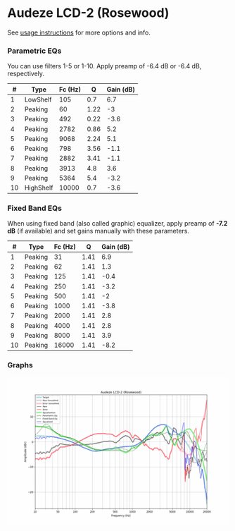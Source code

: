 # Audeze LCD-2 (Rosewood)
See [usage instructions](https://github.com/jaakkopasanen/AutoEq#usage) for more options and info.

### Parametric EQs
You can use filters 1-5 or 1-10. Apply preamp of -6.4 dB or -6.4 dB, respectively.

|   # | Type      |   Fc (Hz) |    Q |   Gain (dB) |
|-----|-----------|-----------|------|-------------|
|   1 | LowShelf  |       105 | 0.7  |         6.7 |
|   2 | Peaking   |        60 | 1.22 |        -3   |
|   3 | Peaking   |       492 | 0.22 |        -3.6 |
|   4 | Peaking   |      2782 | 0.86 |         5.2 |
|   5 | Peaking   |      9068 | 2.24 |         5.1 |
|   6 | Peaking   |       798 | 3.56 |        -1.1 |
|   7 | Peaking   |      2882 | 3.41 |        -1.1 |
|   8 | Peaking   |      3913 | 4.8  |         3.6 |
|   9 | Peaking   |      5364 | 5.4  |        -3.2 |
|  10 | HighShelf |     10000 | 0.7  |        -3.6 |

### Fixed Band EQs
When using fixed band (also called graphic) equalizer, apply preamp of **-7.2 dB** (if available) and set gains manually with these parameters.

|   # | Type    |   Fc (Hz) |    Q |   Gain (dB) |
|-----|---------|-----------|------|-------------|
|   1 | Peaking |        31 | 1.41 |         6.9 |
|   2 | Peaking |        62 | 1.41 |         1.3 |
|   3 | Peaking |       125 | 1.41 |        -0.4 |
|   4 | Peaking |       250 | 1.41 |        -3.2 |
|   5 | Peaking |       500 | 1.41 |        -2   |
|   6 | Peaking |      1000 | 1.41 |        -3.8 |
|   7 | Peaking |      2000 | 1.41 |         2.8 |
|   8 | Peaking |      4000 | 1.41 |         2.8 |
|   9 | Peaking |      8000 | 1.41 |         3.9 |
|  10 | Peaking |     16000 | 1.41 |        -8.2 |

### Graphs
![](./Audeze%20LCD-2%20(Rosewood).png)
